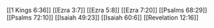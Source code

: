 [[1 Kings 6:36]]
[[Ezra 3:7]]
[[Ezra 5:8]]
[[Ezra 7:20]]
[[Psalms 68:29]]
[[Psalms 72:10]]
[[Isaiah 49:23]]
[[Isaiah 60:6]]
[[Revelation 12:16]]
